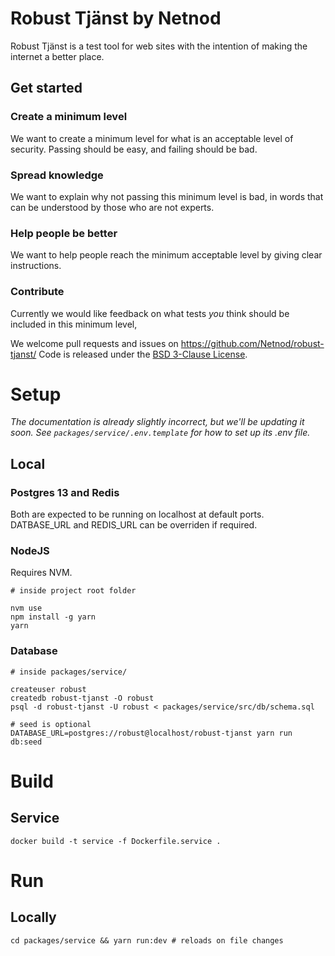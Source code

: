 # Robust Tjänst by Netnod
Robust Tjänst is a test tool for web sites with the intention of making the internet a better place.

## Get started
  

### Create a minimum level
We want to create a minimum level for what is an acceptable level of security. Passing should be easy, and failing should be bad.

### Spread knowledge
We want to explain why not passing this minimum level is bad, in words that can be understood by those who are not experts.

### Help people be better
We want to help people reach the minimum acceptable level by giving clear instructions.

### Contribute
Currently we would like feedback on what tests _you_ think should be included in this minimum level,

We welcome pull requests and issues on https://github.com/Netnod/robust-tjanst/
Code is released under the [BSD 3-Clause License](LICENSE).

# Setup
_The documentation is already slightly incorrect, but we'll be updating it soon. See `packages/service/.env.template` for how to set up its .env file._
## Local
### Postgres 13 and Redis
Both are expected to be running on localhost at default ports. DATBASE_URL and REDIS_URL can be overriden if required.

### NodeJS
Requires NVM.

```
# inside project root folder

nvm use
npm install -g yarn
yarn
```

### Database
```
# inside packages/service/ 

createuser robust
createdb robust-tjanst -O robust
psql -d robust-tjanst -U robust < packages/service/src/db/schema.sql

# seed is optional
DATABASE_URL=postgres://robust@localhost/robust-tjanst yarn run db:seed
```

# Build
## Service
```
docker build -t service -f Dockerfile.service .

```

# Run
## Locally
```
cd packages/service && yarn run:dev # reloads on file changes
```

